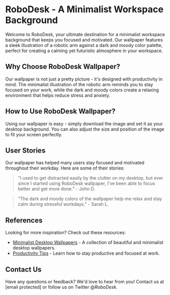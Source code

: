 <!--font:Barlow Condensed-->

# RoboDesk - A Minimalist Workspace Background

Welcome to RoboDesk, your ultimate destination for a minimalist workspace background that keeps you focused and motivated. Our wallpaper features a sleek illustration of a robotic arm against a dark and moody color palette, perfect for creating a calming yet futuristic atmosphere in your workspace.

## Why Choose RoboDesk Wallpaper?

Our wallpaper is not just a pretty picture - it's designed with productivity in mind. The minimalist illustration of the robotic arm reminds you to stay focused on your work, while the dark and moody colors create a relaxing environment that helps reduce stress and anxiety.

## How to Use RoboDesk Wallpaper?

Using our wallpaper is easy - simply download the image and set it as your desktop background. You can also adjust the size and position of the image to fit your screen perfectly.

## User Stories

Our wallpaper has helped many users stay focused and motivated throughout their workday. Here are some of their stories:

> "I used to get distracted easily by the clutter on my desktop, but ever since I started using RoboDesk wallpaper, I've been able to focus better and get more done." - John D.

> "The dark and moody colors of the wallpaper help me relax and stay calm during stressful workdays." - Sarah L.

## References

Looking for more inspiration? Check out these resources:

- [Minimalist Desktop Wallpapers](#) - A collection of beautiful and minimalist desktop wallpapers.
- [Productivity Tips](#) - Learn how to stay productive and focused at work.

## Contact Us

Have any questions or feedback? We'd love to hear from you! Contact us at [email protected] or follow us on Twitter @_RoboDesk_.

<!--

Write me content for website with wallpaper which alt text is:

"A wallpaper with a minimalist illustration of a robotic arm, against a background of dark and moody colors."

The name/title of the page should not be 1:1 copy of the alt text but rather a real content of the website which is using this wallpaper.

- Use markdown format 
- Start with heading
- Heading should be short and concise
- The content should look like a real website 
- The website should not be about the wallpaper, wallpaper is just a related background
- Heading should be contain work "wallpaper" or "background"
- Include real sections like references, contact, user stories, etc. use things relevant to the page purpose.
- Feel free to use structure like headings, bullets, numbering, blockquotes, paragraphs, horizontal lines, etc.
- You can use formatting like bold or _italic_
- You can include UTF-8 emojis
- Links should be only #hash anchors (and you can refer to the document itself)
- Do not include images


---


# RoboDesk - A Minimalist Workspace Background

Welcome to RoboDesk, your ultimate destination for a minimalist workspace background that keeps you focused and motivated. Our wallpaper features a sleek illustration of a robotic arm against a dark and moody color palette, perfect for creating a calming yet futuristic atmosphere in your workspace.

## Why Choose RoboDesk Wallpaper?

Our wallpaper is not just a pretty picture - it's designed with productivity in mind. The minimalist illustration of the robotic arm reminds you to stay focused on your work, while the dark and moody colors create a relaxing environment that helps reduce stress and anxiety.

## How to Use RoboDesk Wallpaper?

Using our wallpaper is easy - simply download the image and set it as your desktop background. You can also adjust the size and position of the image to fit your screen perfectly.

## User Stories

Our wallpaper has helped many users stay focused and motivated throughout their workday. Here are some of their stories:

> "I used to get distracted easily by the clutter on my desktop, but ever since I started using RoboDesk wallpaper, I've been able to focus better and get more done." - John D.

> "The dark and moody colors of the wallpaper help me relax and stay calm during stressful workdays." - Sarah L.

## References

Looking for more inspiration? Check out these resources:

- [Minimalist Desktop Wallpapers](#) - A collection of beautiful and minimalist desktop wallpapers.
- [Productivity Tips](#) - Learn how to stay productive and focused at work.

## Contact Us

Have any questions or feedback? We'd love to hear from you! Contact us at [email protected] or follow us on Twitter @_RoboDesk_.

-->
